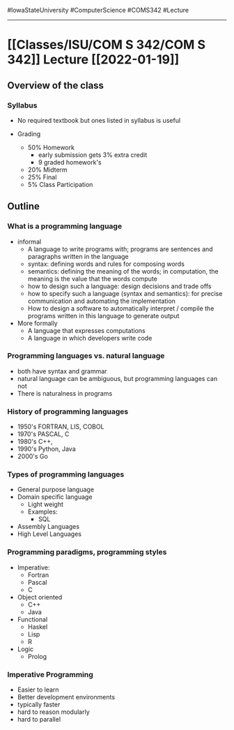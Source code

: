 #IowaStateUniversity
#ComputerScience 
#COMS342
#Lecture

---

# [[Classes/ISU/COM S 342/COM S 342]] Lecture [[2022-01-19]]


## Overview of the class

### Syllabus 

- No required textbook but ones listed in syllabus is useful 

- Grading 
	- 50% Homework 
		- early submission gets 3% extra credit 
		- 9 graded homework's 
	-   20% Midterm 
	-   25% Final 
	-   5% Class Participation 


## Outline 

### What is a programming language 

- informal 
	- A language to write programs with; programs are sentences and paragraphs written in the language 
	- syntax: defining words and rules for composing words 
	- semantics: defining the meaning of the words; in computation, the meaning is the value that the words compute 
	- how to design such a language: design decisions and trade offs  
	- how to specify such a language (syntax and semantics): for precise communication and automating the implementation 
	- How to design a software to automatically interpret / compile the programs written in this language to generate output 
- More formally
	- A language that expresses computations 
	- A language in which developers write code 

### Programming languages vs. natural language 

- both have syntax and grammar 
- natural language can be ambiguous, but programming languages can not 
- There is naturalness in programs 

### History of programming languages 

- 1950's FORTRAN, LIS, COBOL
- 1970's PASCAL, C
- 1980's C++, 
- 1990's Python, Java
- 2000's Go

### Types of programming languages 

- General purpose language 
- Domain specific language 
	- Light weight 
	- Examples:
		-  SQL 
-  Assembly Languages
-  High Level Languages

### Programming paradigms, programming styles 
- Imperative:
	- Fortran
	- Pascal
	- C
- Object oriented 
	- C++
	- Java
- Functional 
	- Haskel 
	- Lisp
	- R
- Logic 
	- Prolog 

### Imperative Programming

- Easier to learn 
- Better development environments 
- typically faster
- hard to reason modularly
- hard to parallel 